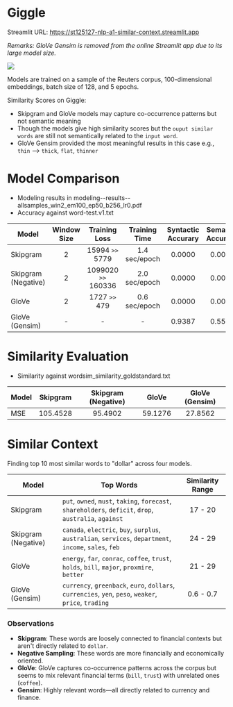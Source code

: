# Giggle
Streamlit URL: https://st125127-nlp-a1-similar-context.streamlit.app

*Remarks: GloVe Gensim is removed from the online Streamlit app due to its large model size.*

![](images/giggle-in-action.gif)

Models are trained on a sample of the Reuters corpus, 100-dimensional embeddings, batch size of 128, and 5 epochs.

Similarity Scores on Giggle:
- Skipgram and GloVe models may capture co-occurrence patterns but not semantic meaning
- Though the models give high similarity scores but the `ouput similar words` are still not semantically related to the `input word`.
- GloVe Gensim provided the most meaningful results in this case e.g., `thin` --> `thick`, `flat`, `thinner`


# Model Comparison

- Modeling results in modeling--results--allsamples_win2_em100_ep50_b256_lr0.pdf
- Accuracy against word-test.v1.txt

| Model               | Window Size | Training Loss       |  Training Time  | Syntactic Accurary | Semantic Accuracy | Spearman Correlation |
| ------------------- | :---------: | :-----------------: | :-------------: | :----------------: | :---------------: | :------------------: |
| Skipgram            |      2      | 15994   `>>` 5779   |  1.4 sec/epoch  |     0.0000         |     0.0000        |       -0.4524        |
| Skipgram (Negative) |      2      | 1099020 `>>` 160336 |  2.0 sec/epoch  |     0.0000         |     0.0000        |       -0.1667        |
| GloVe               |      2      | 1727    `>>` 479    |  0.6 sec/epoch  |     0.0000         |     0.0000        |       -0.0714        |
| GloVe (Gensim)      |      -      | -                   |  -              |     0.9387         |     0.5545        |        0.6019        |

# Similarity Evaluation

- Similarity against wordsim_similarity_goldstandard.txt

| Model | Skipgram | Skipgram (Negative) | GloVe   | GloVe (Gensim) |
| ----- | :------: | :-----------------: | :-----: | :------------: |
|  MSE  | 105.4528 | 95.4902             | 59.1276 | 27.8562        |

# Similar Context

Finding top 10 most similar words to "dollar" across four models.

| Model | Top Words | Similarity Range |
| ----- | --------- | :--------------: |
| Skipgram | `put`, `owned`, `must`, `taking`, `forecast`, `shareholders`, `deficit`, `drop`, `australia`, `against` | 17 - 20 |
| Skipgram (Negative) | `canada`, `electric`, `buy`, `surplus`, `australian`, `services`, `department`, `income`, `sales`, `feb` | 24 - 29 |
| GloVe | `energy`, `far`, `conrac`, `coffee`, `trust`, `holds`, `bill`, `major`, `proxmire`, `better` | 21 - 29 |
| GloVe (Gensim) | `currency`, `greenback`, `euro`, `dollars`, `currencies`, `yen`, `peso`, `weaker`, `price`, `trading` | 0.6 - 0.7 |

### Observations
- **Skipgram**: These words are loosely connected to financial contexts but aren't directly related to `dollar`.
- **Negative Sampling**: These words are more financially and economically oriented.
- **GloVe**: GloVe captures co-occurrence patterns across the corpus but seems to mix relevant financial terms (`bill`, `trust`) with unrelated ones (`coffee`).
- **Gensim**: Highly relevant words—all directly related to currency and finance.